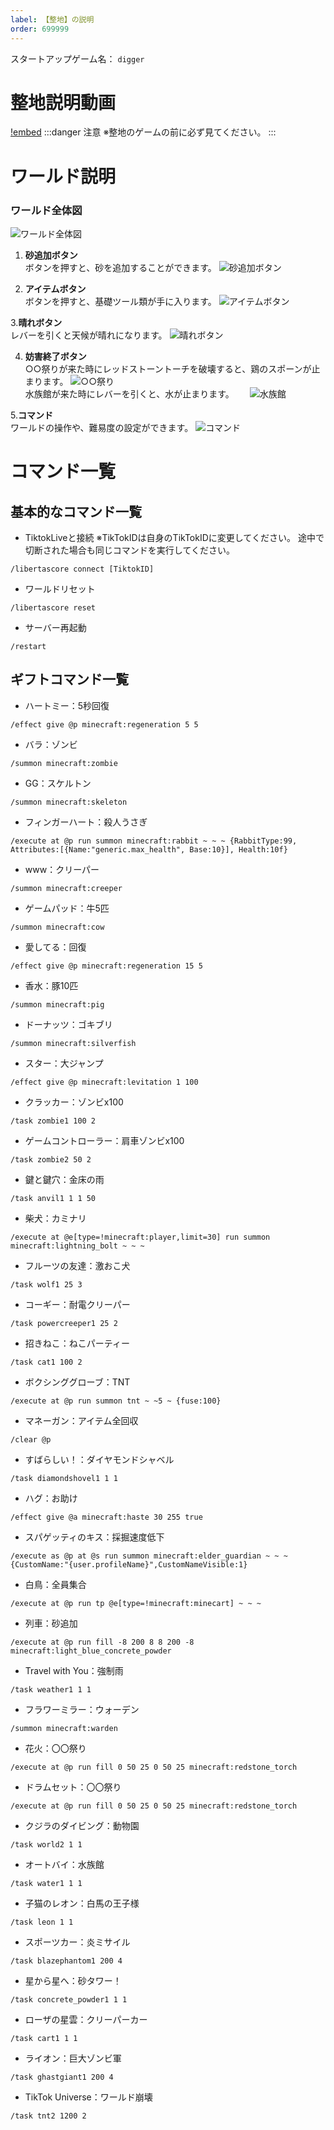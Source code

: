 ```yaml
---
label: 【整地】の説明
order: 699999
---
```

スタートアップゲーム名：
```digger```

# 整地説明動画
[!embed](https://youtu.be/7gIpywjayBU)
:::danger 注意
※整地のゲームの前に必ず見てください。
:::  

# ワールド説明
### ワールド全体図
![ワールド全体図](/image/diggerr.PNG)

1. **砂追加ボタン**  
ボタンを押すと、砂を追加することができます。
![砂追加ボタン](/image/2024-06-28_22.56.43.png)

2. **アイテムボタン**  
ボタンを押すと、基礎ツール類が手に入ります。
![アイテムボタン](/image/2024-06-28_20.16.02.png)

3.**晴れボタン**  
レバーを引くと天候が晴れになります。
![晴れボタン](/image/landfill-6.png)

4. **妨害終了ボタン**  
○○祭りが来た時にレッドストーントーチを破壊すると、鶏のスポーンが止まります。
![○○祭り](/image/digger1.gif)  
水族館が来た時にレバーを引くと、水が止まります。　　
![水族館](/image/digger1-1.gif)

5.**コマンド**  
ワールドの操作や、難易度の設定ができます。
![コマンド](/image/landfill-9.png)

# コマンド一覧

## 基本的なコマンド一覧

- TiktokLiveと接続
※TikTokIDは自身のTikTokIDに変更してください。
途中で切断された場合も同じコマンドを実行してください。
```
/libertascore connect [TiktokID]
```

- ワールドリセット
```
/libertascore reset
```

- サーバー再起動
```
/restart
```

## ギフトコマンド一覧  

- ハートミー：5秒回復
```
/effect give @p minecraft:regeneration 5 5
```
- バラ：ゾンビ
```
/summon minecraft:zombie
```

- GG：スケルトン
```
/summon minecraft:skeleton
```

- フィンガーハート：殺人うさぎ
```
/execute at @p run summon minecraft:rabbit ~ ~ ~ {RabbitType:99, Attributes:[{Name:"generic.max_health", Base:10}], Health:10f}
```

- www：クリーパー
```
/summon minecraft:creeper
```

- ゲームパッド：牛5匹
```
/summon minecraft:cow
```

- 愛してる：回復
```
/effect give @p minecraft:regeneration 15 5
```

- 香水：豚10匹
```
/summon minecraft:pig
```

- ドーナッツ：ゴキブリ
```
/summon minecraft:silverfish
```

- スター：大ジャンプ
```
/effect give @p minecraft:levitation 1 100
```

- クラッカー：ゾンビx100
```
/task zombie1 100 2
```

- ゲームコントローラー：肩車ゾンビx100
```
/task zombie2 50 2
```

- 鍵と鍵穴：金床の雨
```
/task anvil1 1 1 50
```

- 柴犬：カミナリ
```
/execute at @e[type=!minecraft:player,limit=30] run summon minecraft:lightning_bolt ~ ~ ~
```

- フルーツの友達：激おこ犬
```
/task wolf1 25 3
```

- コーギー：耐電クリーパー
```
/task powercreeper1 25 2
```

- 招きねこ：ねこパーティー
```
/task cat1 100 2
```

- ボクシンググローブ：TNT
```
/execute at @p run summon tnt ~ ~5 ~ {fuse:100}
```

- マネーガン：アイテム全回収
```
/clear @p
```

- すばらしい！：ダイヤモンドシャベル
```
/task diamondshovel1 1 1
```

- ハグ：お助け
```
/effect give @a minecraft:haste 30 255 true
```

- スパゲッティのキス：採掘速度低下
```
/execute as @p at @s run summon minecraft:elder_guardian ~ ~ ~ {CustomName:"{user.profileName}",CustomNameVisible:1}
```

- 白鳥：全員集合
```
/execute at @p run tp @e[type=!minecraft:minecart] ~ ~ ~
```

- 列車：砂追加
```
/execute at @p run fill -8 200 8 8 200 -8 minecraft:light_blue_concrete_powder
```

- Travel with You：強制雨
```
/task weather1 1 1
```

- フラワーミラー：ウォーデン
```
/summon minecraft:warden
```

- 花火：〇〇祭り
```
/execute at @p run fill 0 50 25 0 50 25 minecraft:redstone_torch
```

- ドラムセット：〇〇祭り
```
/execute at @p run fill 0 50 25 0 50 25 minecraft:redstone_torch
```

- クジラのダイビング：動物園
```
/task world2 1 1
```

- オートバイ：水族館
```
/task water1 1 1
```

- 子猫のレオン：白馬の王子様
```
/task leon 1 1
```

- スポーツカー：炎ミサイル
```
/task blazephantom1 200 4
```

- 星から星へ：砂タワー！
```
/task concrete_powder1 1 1
```

- ローザの星雲：クリーパーカー
```
/task cart1 1 1
```

- ライオン：巨大ゾンビ軍
```
/task ghastgiant1 200 4
```

- TikTok Universe：ワールド崩壊
```
/task tnt2 1200 2
```
